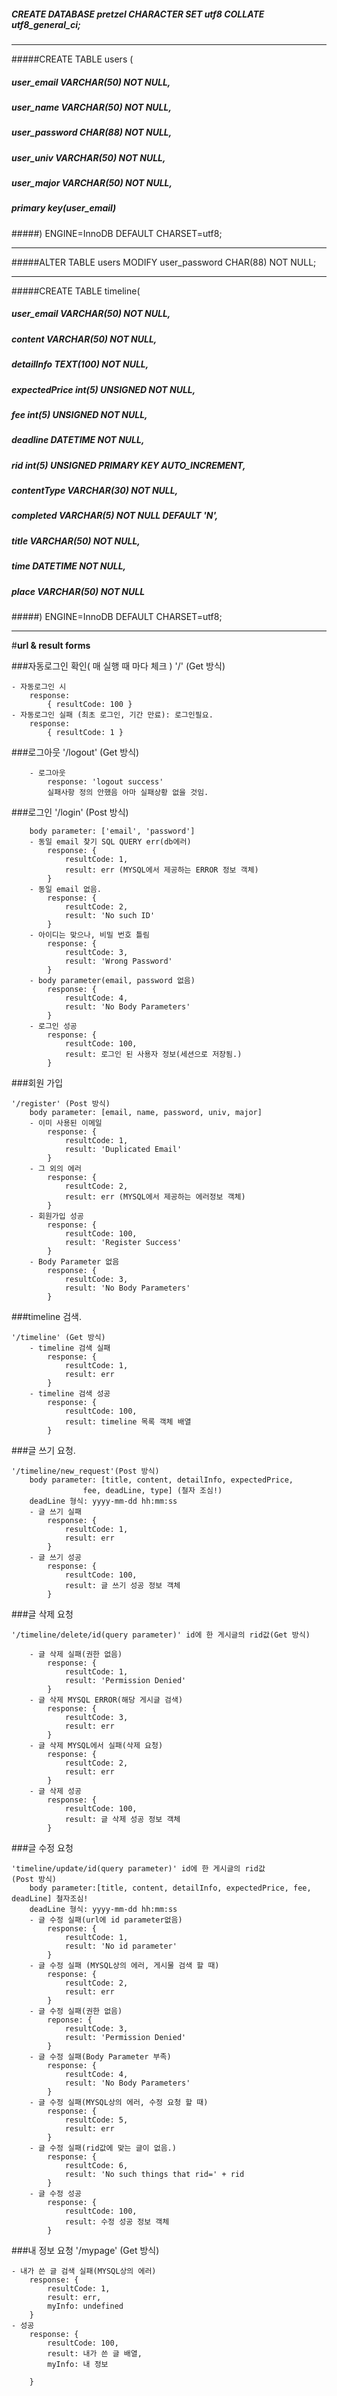 ##### CREATE DATABASE pretzel CHARACTER SET utf8 COLLATE utf8_general_ci;

---

#####CREATE TABLE users (
#####    user_email VARCHAR(50) NOT NULL,
#####    user_name VARCHAR(50) NOT NULL,
#####    user_password CHAR(88) NOT NULL,
#####    user_univ VARCHAR(50) NOT NULL,
#####    user_major VARCHAR(50) NOT NULL,
#####    primary key(user_email)
#####) ENGINE=InnoDB DEFAULT CHARSET=utf8;

---

#####ALTER TABLE users MODIFY user_password CHAR(88) NOT NULL;

---

#####CREATE TABLE timeline(
#####    user_email VARCHAR(50) NOT NULL,
#####    content VARCHAR(50) NOT NULL,
#####    detailInfo TEXT(100) NOT NULL,
#####    expectedPrice int(5) UNSIGNED NOT NULL,
#####    fee int(5) UNSIGNED NOT NULL,
#####    deadline DATETIME NOT NULL,
#####    rid int(5) UNSIGNED PRIMARY KEY AUTO_INCREMENT,
#####    contentType VARCHAR(30) NOT NULL,
#####    completed VARCHAR(5) NOT NULL DEFAULT 'N',
#####    title VARCHAR(50) NOT NULL,
#####    time DATETIME NOT NULL,
#####    place VARCHAR(50) NOT NULL
#####) ENGINE=InnoDB DEFAULT CHARSET=utf8;

---

#**url & result forms**

###자동로그인 확인( 매 실행 때 마다 체크 )
'/' (Get 방식)

    - 자동로그인 시
        response:
            { resultCode: 100 }
    - 자동로그인 실패 (최초 로그인, 기간 만료): 로그인필요.
        response: 
            { resultCode: 1 }
    

###로그아웃
'/logout' (Get 방식)
```
    - 로그아웃
        response: 'logout success'
        실패사항 정의 안했음 아마 실패상황 없을 것임.
```

###로그인 '/login' (Post 방식)
```
    body parameter: ['email', 'password']
    - 동일 email 찾기 SQL QUERY err(db에러)
        response: {
            resultCode: 1,
            result: err (MYSQL에서 제공하는 ERROR 정보 객체)
        }
    - 동일 email 없음.
        response: {
            resultCode: 2,
            result: 'No such ID'
        }
    - 아이디는 맞으나, 비밀 번호 틀림
        response: {
            resultCode: 3,
            result: 'Wrong Password'
        }
    - body parameter(email, password 없음)
        response: {
            resultCode: 4,
            result: 'No Body Parameters'
        }
    - 로그인 성공
        response: {
            resultCode: 100,
            result: 로그인 된 사용자 정보(세션으로 저장됨.)
        }
```
###회원 가입

```
'/register' (Post 방식)
    body parameter: [email, name, password, univ, major]
    - 이미 사용된 이메일
        response: {
            resultCode: 1,
            result: 'Duplicated Email'
        }
    - 그 외의 에러
        response: {
            resultCode: 2,
            result: err (MYSQL에서 제공하는 에러정보 객체)
        }
    - 회원가입 성공
        response: {
            resultCode: 100,
            result: 'Register Success'
        }
    - Body Parameter 없음
        response: {
            resultCode: 3,
            result: 'No Body Parameters'
        }
```


###timeline 검색.

```
'/timeline' (Get 방식)
    - timeline 검색 실패
        response: {
            resultCode: 1,
            result: err
        }
    - timeline 검색 성공
        response: {
            resultCode: 100,
            result: timeline 목록 객체 배열
        }
```
 

###글 쓰기 요청.

```
'/timeline/new_request'(Post 방식)
    body parameter: [title, content, detailInfo, expectedPrice, 
                fee, deadLine, type] (철자 조심!)
    deadLine 형식: yyyy-mm-dd hh:mm:ss
    - 글 쓰기 실패
        response: {
            resultCode: 1,
            result: err
        }
    - 글 쓰기 성공
        response: {
            resultCode: 100,
            result: 글 쓰기 성공 정보 객체
        }
```

###글 삭제 요청 
```
'/timeline/delete/id(query parameter)' id에 한 게시글의 rid값(Get 방식)

    - 글 삭제 실패(권한 없음)
        response: {
            resultCode: 1,
            result: 'Permission Denied'
        }
    - 글 삭제 MYSQL ERROR(해당 게시글 검색)
        response: {
            resultCode: 3,
            result: err
        }
    - 글 삭제 MYSQL에서 실패(삭제 요청)
        response: {
            resultCode: 2,
            result: err
        }
    - 글 삭제 성공
        response: {
            resultCode: 100,
            result: 글 삭제 성공 정보 객체
        }
```
###글 수정 요청

```
'timeline/update/id(query parameter)' id에 한 게시글의 rid값
(Post 방식)
    body parameter:[title, content, detailInfo, expectedPrice, fee, deadLine] 철자조심!
    deadLine 형식: yyyy-mm-dd hh:mm:ss
    - 글 수정 실패(url에 id parameter없음)
        response: {
            resultCode: 1,
            result: 'No id parameter'
        }
    - 글 수정 실패 (MYSQL상의 에러, 게시물 검색 할 때)
        response: {
            resultCode: 2,
            result: err
        }
    - 글 수정 실패(권한 없음)
        reponse: {
            resultCode: 3,
            result: 'Permission Denied'
        }
    - 글 수정 실패(Body Parameter 부족)
        response: {
            resultCode: 4,
            result: 'No Body Parameters'
        }
    - 글 수정 실패(MYSQL상의 에러, 수정 요청 할 때)
        response: {
            resultCode: 5,
            result: err
        }
    - 글 수정 실패(rid값에 맞는 글이 없음.)
        response: {
            resultCode: 6,
            result: 'No such things that rid=' + rid
        }
    - 글 수정 성공
        response: {
            resultCode: 100,
            result: 수정 성공 정보 객체
        }
```
###내 정보 요청
'/mypage' (Get 방식)

    - 내가 쓴 글 검색 실패(MYSQL상의 에러)
        response: {
            resultCode: 1,
            result: err,
            myInfo: undefined
        }
    - 성공
        response: {
            resultCode: 100,
            result: 내가 쓴 글 배열,
            myInfo: 내 정보

        }